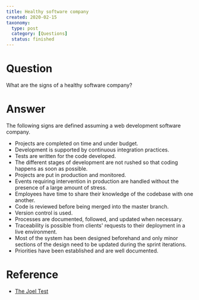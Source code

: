 ```yaml
---
title: Healthy software company
created: 2020-02-15
taxonomy:
  type: post
  category: [Questions]
  status: finished
---
```


# Question
What are the signs of a healthy software company?

# Answer
The following signs are defined assuming a web development software company.

* Projects are completed on time and under budget.
* Development is supported by continuous integration practices.
* Tests are written for the code developed.
* The different stages of development are not rushed so that coding happens as soon as possible.
* Projects are put in production and monitored.
* Events requiring intervention in production are handled without the presence of a large amount of stress.
* Employees have time to share their knowledge of the codebase with one another.
* Code is reviewed before being merged into the master branch.
* Version control is used.
* Processes are documented, followed, and updated when necessary.
* Traceability is possible from clients' requests to their deployment in a live environment.
* Most of the system has been designed beforehand and only minor sections of the design need to be updated during the sprint iterations.
* Priorities have been established and are well documented.

# Reference
* [The Joel Test](https://www.joelonsoftware.com/2000/08/09/the-joel-test-12-steps-to-better-code/)
